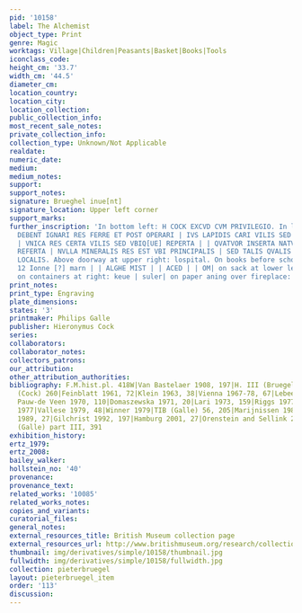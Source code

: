 ```yaml
---
pid: '10158'
label: The Alchemist
object_type: Print
genre: Magic
worktags: Village|Children|Peasants|Basket|Books|Tools
iconclass_code:
height_cm: '33.7'
width_cm: '44.5'
diameter_cm:
location_country:
location_city:
location_collection:
public_collection_info:
most_recent_sale_notes:
private_collection_info:
collection_type: Unknown/Not Applicable
realdate:
numeric_date:
medium:
medium_notes:
support:
support_notes:
signature: Brueghel inue[nt]
signature_location: Upper left corner
support_marks:
further_inscription: 'In bottom left: H COCK EXCVD CVM PRIVILEGIO. In lower margin:
  DEBENT IGNARI RES FERRE ET POST OPERARI | IVS LAPIDIS CARI VILIS SED DENIQ[UE] RARI
  | VNICA RES CERTA VILIS SED VBIQ[UE] REPERTA | | QVATVOR INSERTA NATVRIS IN NVBE
  REFERTA | NVLLA MINERALIS RES EST VBI PRINCIPALIS | SED TALIS QVALIS REPERITVR VBIQ[UE]
  LOCALIS. Above doorway at upper right: lospital. On books before scholar on right:
  12 Ionne [?] marn | | ALGHE MIST | | ACED | | OM| on sack at lower left: Drogery|
  on containers at right: keue | suler| on paper aning over fireplace: cm misero'
print_notes:
print_type: Engraving
plate_dimensions:
states: '3'
printmaker: Philips Galle
publisher: Hieronymus Cock
series:
collaborators:
collaborator_notes:
collectors_patrons:
our_attribution:
other_attribution_authorities:
bibliography: F.M.hist.pl. 418W|Van Bastelaer 1908, 197|H. III (Bruegel) 197|H. IV
  (Cock) 260|Feinblatt 1961, 72|Klein 1963, 38|Vienna 1967-78, 67|Lebeer 1969, 27|De
  Pauw-de Veen 1970, 110|Domaszewska 1971, 20|Lari 1973, 159|Riggs 1977, 33|Dreyer
  1977|Vallese 1979, 48|Winner 1979|TIB (Galle) 56, 205|Marijnissen 1988, pp. 103-08|Tokyo
  1989, 27|Gilchrist 1992, 197|Hamburg 2001, 27|Orenstein and Sellink 2001, 61|NHD
  (Galle) part III, 391
exhibition_history:
ertz_1979:
ertz_2008:
bailey_walker:
hollstein_no: '40'
provenance:
provenance_text:
related_works: '10085'
related_works_notes:
copies_and_variants:
curatorial_files:
general_notes:
external_resources_title: British Museum collection page
external_resources_url: http://www.britishmuseum.org/research/collection_online/collection_object_details.aspx
thumbnail: img/derivatives/simple/10158/thumbnail.jpg
fullwidth: img/derivatives/simple/10158/fullwidth.jpg
collection: pieterbruegel
layout: pieterbruegel_item
order: '113'
discussion:
---
```

